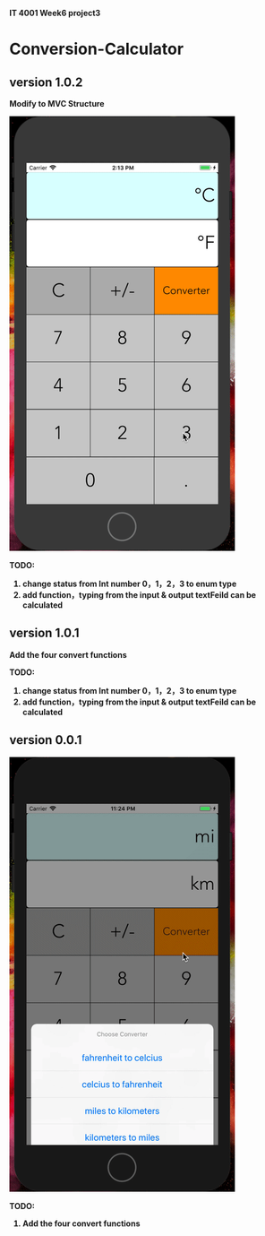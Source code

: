 <b> IT 4001 Week6 project3 <b>

# Conversion-Calculator

## version 1.0.2

Modify to MVC Structure

![image](https://github.com/jlbwm/Conversion-Calculator/blob/master/Kapture%202018-07-08%20at%2014.14.22.gif)

TODO:
1. change status from Int number 0，1，2，3 to enum type
2. add function，typing from the input & output textFeild can be calculated

## version 1.0.1

Add the four convert functions

TODO:
1. change status from Int number 0，1，2，3 to enum type
2. add function，typing from the input & output textFeild can be calculated

## version 0.0.1

![image](https://github.com/jlbwm/Conversion-Calculator/blob/master/Kapture%202018-07-07%20at%2023.25.22.gif)

TODO:
1. Add the four convert functions
